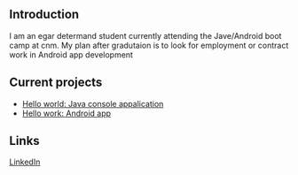 ## Introduction

I am an egar determand student currently attending the Jave/Android boot camp at cnm.
 My plan after gradutaion is to look for employment or contract work in Android app development 
 
## Current projects 

* [Hello world: Java console appalication](https://github.com/Alex-Garber/deep-dive-hello-world)
* [Hello work: Android app](https://github.com/Alex-Garber/HelloWolrdpart2)

## Links
[LinkedIn](https://www.linkedin.com/in/alex-garber-a009281b4/)
